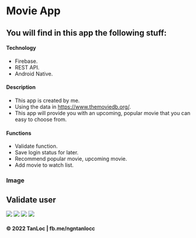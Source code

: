 # Movie App

## You will find in this app the following stuff:
#### Technology
* Firebase.
* REST API.
* Android Native.

#### Description
* This app is created by me.
* Using the data in https://www.themoviedb.org/.
* This app will provide you with an upcoming, popular movie that you can easy to choose from.

#### Functions
* Validate function.
* Save login status for later.
* Recommend popular movie, upcoming movie.
* Add movie to watch list.

### Image
## Validate user
![](https://github.com/ngntanloc/MoviApp/blob/main/Screenshot_20220325-111016.png)
![](https://github.com/ngntanloc/MoviApp/blob/main/Screenshot_20220325-111022.png)
![](https://github.com/ngntanloc/MoviApp/blob/main/Screenshot_20220325-111029.png)
![](https://github.com/ngntanloc/MoviApp/blob/main/Screenshot_20220325-111035.png)



#### © 2022 TanLoc | fb.me/ngntanlocc
